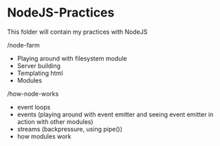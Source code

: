 # NodeJS-Practices

This folder will contain my practices with NodeJS

/node-farm

- Playing around with filesystem module
- Server building
- Templating html
- Modules

/how-node-works

- event loops
- events (playing around with event emitter and seeing event emitter in action with other modules)
- streams (backpressure, using pipe())
- how modules work
